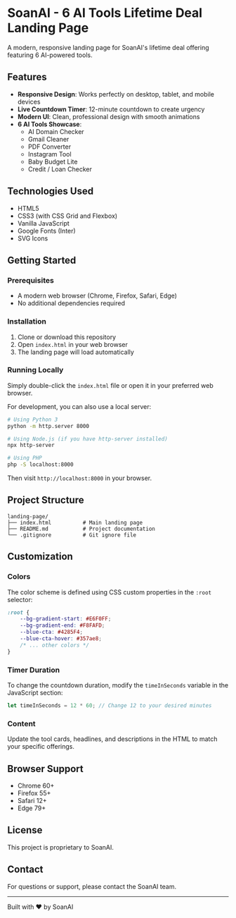# SoanAI - 6 AI Tools Lifetime Deal Landing Page

A modern, responsive landing page for SoanAI's lifetime deal offering featuring 6 AI-powered tools.

## Features

- **Responsive Design**: Works perfectly on desktop, tablet, and mobile devices
- **Live Countdown Timer**: 12-minute countdown to create urgency
- **Modern UI**: Clean, professional design with smooth animations
- **6 AI Tools Showcase**: 
  - AI Domain Checker
  - Gmail Cleaner
  - PDF Converter
  - Instagram Tool
  - Baby Budget Lite
  - Credit / Loan Checker

## Technologies Used

- HTML5
- CSS3 (with CSS Grid and Flexbox)
- Vanilla JavaScript
- Google Fonts (Inter)
- SVG Icons

## Getting Started

### Prerequisites

- A modern web browser (Chrome, Firefox, Safari, Edge)
- No additional dependencies required

### Installation

1. Clone or download this repository
2. Open `index.html` in your web browser
3. The landing page will load automatically

### Running Locally

Simply double-click the `index.html` file or open it in your preferred web browser.

For development, you can also use a local server:

```bash
# Using Python 3
python -m http.server 8000

# Using Node.js (if you have http-server installed)
npx http-server

# Using PHP
php -S localhost:8000
```

Then visit `http://localhost:8000` in your browser.

## Project Structure

```
landing-page/
├── index.html          # Main landing page
├── README.md           # Project documentation
└── .gitignore          # Git ignore file
```

## Customization

### Colors
The color scheme is defined using CSS custom properties in the `:root` selector:

```css
:root {
    --bg-gradient-start: #E6F0FF;
    --bg-gradient-end: #F8FAFD;
    --blue-cta: #4285F4;
    --blue-cta-hover: #357ae8;
    /* ... other colors */
}
```

### Timer Duration
To change the countdown duration, modify the `timeInSeconds` variable in the JavaScript section:

```javascript
let timeInSeconds = 12 * 60; // Change 12 to your desired minutes
```

### Content
Update the tool cards, headlines, and descriptions in the HTML to match your specific offerings.

## Browser Support

- Chrome 60+
- Firefox 55+
- Safari 12+
- Edge 79+

## License

This project is proprietary to SoanAI.

## Contact

For questions or support, please contact the SoanAI team.

---

Built with ❤️ by SoanAI 